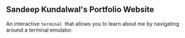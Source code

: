 ## Sandeep Kundalwal's Portfolio Website

An interactive `terminal `that allows you to learn about me by navigating around a terminal emulator.